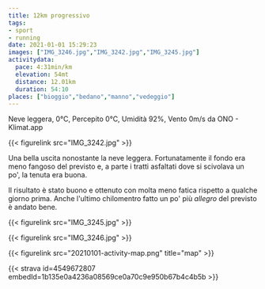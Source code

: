 ```yaml
---
title: 12km progressivo
tags:
- sport
- running
date: 2021-01-01 15:29:23
images: ["IMG_3246.jpg","IMG_3242.jpg","IMG_3245.jpg"]
activitydata:
  pace: 4:31min/km
  elevation: 54mt
  distance: 12.01km
  duration: 54:10
places: ["bioggio","bedano","manno","vedeggio"]
---
```


Neve leggera, 0°C, Percepito 0°C, Umidità 92%, Vento 0m/s da ONO - Klimat.app

{{< figurelink src="IMG_3242.jpg" >}}

Una bella uscita nonostante la neve leggera. Fortunatamente il fondo era meno fangoso del previsto e, a parte i tratti asfaltati dove si scivolava un po', la tenuta era buona.

Il risultato è stato buono e ottenuto con molta meno fatica rispetto a qualche giorno prima. Anche l'ultimo chilomentro fatto un po' più _allegro_ del previsto è andato bene.

{{< figurelink src="IMG_3245.jpg" >}}

{{< figurelink src="IMG_3246.jpg" >}}

{{< figurelink src="20210101-activity-map.png" title="map" >}}


{{< strava id=4549672807 embedId=1b135e0a4236a08569ce0a70c9e950b67b4c4b5b >}}
